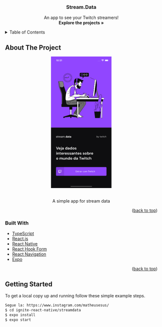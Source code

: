 <div id="top"></div>

<br />
<div align="center">
  <h3 align="center">Stream.Data</h3>

  <p align="center">
    An app to see your Twitch streamers!
    <br />
   <strong>Explore the projects »</strong></a>
  </p>
</div>

<details>
  <summary>Table of Contents</summary>
  <ol>
    <li>
      <a href="#about-the-project">About The Project</a>
      <ul>
        <li><a href="#built-with">Built With</a></li>
      </ul>
    </li>
    <li><a href="#getting-started">Getting Started</a></li>
  </ol>
</details>

## About The Project
<div align="center">
  <img src="assets/project-screenshot.png" alt="SavePass Screen Shot" width="200"/>
</div>
<br/>
<p align="center">A simple app for stream data<p>
<p align="right">(<a href="#top">back to top</a>)</p>

### Built With

* [TypeScript](https://www.typescriptlang.org/)
* [React.js](https://reactjs.org/)
* [React Native](https://reactnative.dev/)
* [React Hook Form](https://react-hook-form.com/)
* [React Navigation](https://reactnavigation.org/)
* [Expo](https://expo.dev/)

<p align="right">(<a href="#top">back to top</a>)</p>

## Getting Started

To get a local copy up and running follow these simple example steps.

```
Segue la: https://www.instagram.com/matheusesus/
$ cd ignite-react-native/streamdata
$ expo install
$ expo start
```
